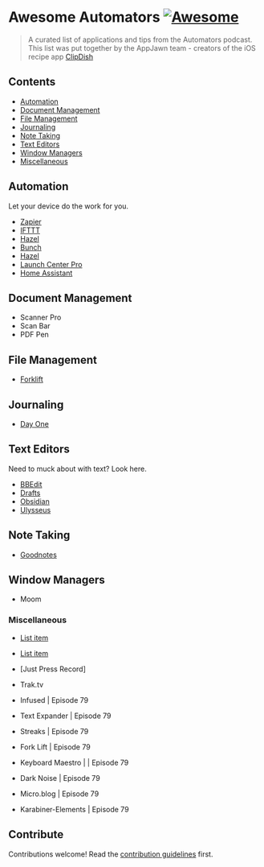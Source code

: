 # Awesome Automators [![Awesome](https://awesome.re/badge.svg)](https://awesome.re)

> A curated list of applications and tips from the Automators podcast. This list was put together by the AppJawn team - creators of the iOS recipe app [ClipDish](https://getclipdish.com)


## Contents

- [Automation](#automation)
- [Document Management](#document-management)
- [File Management](#file-management)
- [Journaling](#journaling)
- [Note Taking](#note-taking)
- [Text Editors](#text-editors)
- [Window Managers](#window-managers)
- [Miscellaneous](#miscellaneous)

## Automation

Let your device do the work for you.

- [Zapier](https://zapier.com)
- [IFTTT](https://ifttt.com/)
- [Hazel](https://www.noodlesoft.com/)
- [Bunch]()
- [Hazel]()
- [Launch Center Pro](https://apps.apple.com/us/app/launch-center-pro/id532016360)
- [Home Assistant]()

## Document Management

- Scanner Pro
- Scan Bar
- PDF Pen

## File Management

- [Forklift](https://binarynights.com)

## Journaling

- [Day One]()

## Text Editors

Need to muck about with text? Look here.

- [BBEdit](https://www.barebones.com/products/bbedit/)
- [Drafts](https://getdrafts.com/)
- [Obsidian](https://obsidian.md/)
- [Ulysseus](https://ulysses.app/)

## Note Taking

- [Goodnotes]()


## Window Managers

- Moom

### Miscellaneous

- [List item](http://example.com)
- [List item](http://example.com)

- [Just Press Record]
- Trak.tv 
- Infused | Episode 79
- Text Expander | Episode 79
- Streaks | Episode 79
- Fork Lift | Episode 79
- Keyboard Maestro | | Episode 79
- Dark Noise | Episode 79
- Micro.blog | Episode 79
- Karabiner-Elements | Episode 79

## Contribute

Contributions welcome! Read the [contribution guidelines](contributing.md) first.
